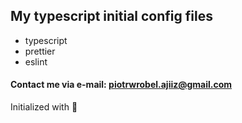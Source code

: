 ## My typescript initial config files

* typescript
* prettier
* eslint

#### Contact me via e-mail: piotrwrobel.ajiiz@gmail.com

Initialized with 🖤

